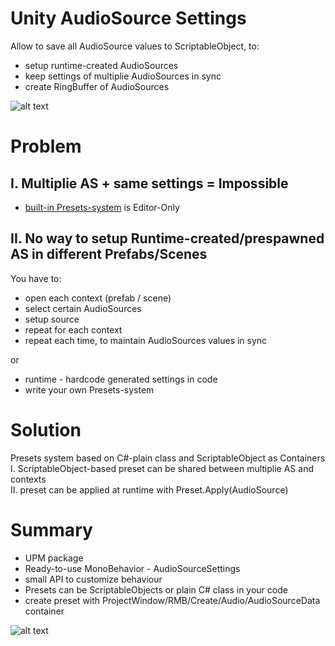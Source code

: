 # Unity AudioSource Settings
Allow to save all AudioSource values to ScriptableObject, to: 
- setup runtime-created AudioSources
- keep settings of multiplie AudioSources in sync
- create RingBuffer of AudioSources

![alt text](https://github.com/mitay-walle/AudioSourceSettings/blob/master/Documentation/inspector_preview.png?raw=true)

# Problem

## I. Multiplie AS + same settings = Impossible
- [built-in Presets-system](https://docs.unity3d.com/Manual/Presets.html) is Editor-Only 

## II. No way to setup Runtime-created/prespawned AS in different Prefabs/Scenes
You have to:
- open each context (prefab / scene)
- select certain AudioSources
- setup source
- repeat for each context
- repeat each time, to maintain AudioSources values in sync

or

- runtime - hardcode generated settings in code
- write your own Presets-system

# Solution
Presets system based on C#-plain class and ScriptableObject as Containers
<br>I. ScriptableObject-based preset can be shared between multiplie AS and contexts
<br>II. preset can be applied at runtime with Preset.Apply(AudioSource)

# Summary
- UPM package
- Ready-to-use MonoBehavior - AudioSourceSettings
- small API to customize behaviour
- Presets can be ScriptableObjects or plain C# class in your code
- create preset with ProjectWindow/RMB/Create/Audio/AudioSourceData container 

![alt text](https://github.com/mitay-walle/AudioSourceSettings/blob/master/Documentation/create_menu.png?raw=true)
